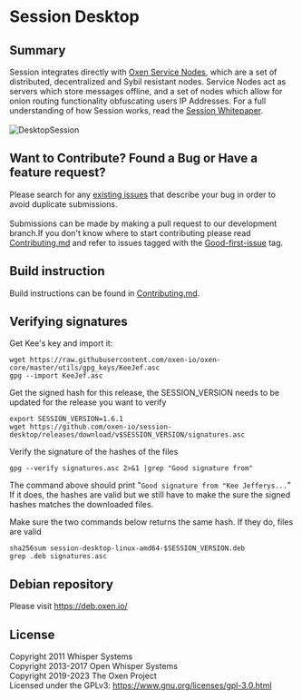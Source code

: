 # Session Desktop

## Summary

Session integrates directly with [Oxen Service Nodes](https://docs.oxen.io/about-the-oxen-blockchain/oxen-service-nodes), which are a set of distributed, decentralized and Sybil resistant nodes. Service Nodes act as servers which store messages offline, and a set of nodes which allow for onion routing functionality obfuscating users IP Addresses. For a full understanding of how Session works, read the [Session Whitepaper](https://getsession.org/whitepaper).
<br/><br/>
![DesktopSession](https://i.imgur.com/ZnHvYjo.jpg)

## Want to Contribute? Found a Bug or Have a feature request?

Please search for any [existing issues](https://github.com/oxen-io/session-desktop/issues) that describe your bug in order to avoid duplicate submissions. <br><br>Submissions can be made by making a pull request to our development branch.If you don't know where to start contributing please read [Contributing.md](CONTRIBUTING.md) and refer to issues tagged with the [Good-first-issue](https://github.com/oxen-io/session-desktop/issues?q=is%3Aopen+is%3Aissue+label%3A%22good+first+issue%22) tag.

## Build instruction

Build instructions can be found in [Contributing.md](CONTRIBUTING.md).

## Verifying signatures


Get Kee's key and import it:
```
wget https://raw.githubusercontent.com/oxen-io/oxen-core/master/utils/gpg_keys/KeeJef.asc
gpg --import KeeJef.asc
```

Get the signed hash for this release, the SESSION_VERSION needs to be updated for the release you want to verify
```
export SESSION_VERSION=1.6.1
wget https://github.com/oxen-io/session-desktop/releases/download/v$SESSION_VERSION/signatures.asc
```

Verify the signature of the hashes of the files

```
gpg --verify signatures.asc 2>&1 |grep "Good signature from"
```

The command above should print "`Good signature from "Kee Jefferys...`"
If it does, the hashes are valid but we still have to make the sure the signed hashes matches the downloaded files.

Make sure the two commands below returns the same hash.
If they do, files are valid
```
sha256sum session-desktop-linux-amd64-$SESSION_VERSION.deb
grep .deb signatures.asc
```


## Debian repository

Please visit https://deb.oxen.io/<br/>

## License

Copyright 2011 Whisper Systems<br/>
Copyright 2013-2017 Open Whisper Systems<br/>
Copyright 2019-2023 The Oxen Project<br/>
Licensed under the GPLv3: https://www.gnu.org/licenses/gpl-3.0.html<br/>
